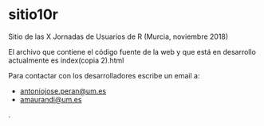 # sitio10r
Sitio de las X Jornadas de Usuarios de R (Murcia, noviembre 2018)

El archivo que contiene el código fuente de la web y que está en 
desarrollo actualmente es index(copia 2).html

Para contactar con los desarrolladores escribe un email a:

- antoniojose.peran@um.es
- amaurandi@um.es

.





